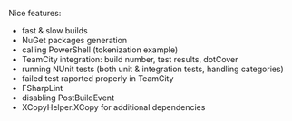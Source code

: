 ﻿Nice features:
* fast & slow builds
* NuGet packages generation
* calling PowerShell (tokenization example)
* TeamCity integration: build number, test results, dotCover
* running NUnit tests (both unit & integration tests, handling categories)
* failed test raported properly in TeamCity
* FSharpLint
* disabling PostBuildEvent
* XCopyHelper.XCopy for additional dependencies